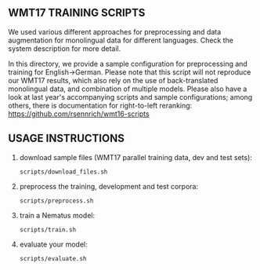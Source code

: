 WMT17 TRAINING SCRIPTS
----------------------

We used various different approaches for preprocessing
and data augmentation for monolingual data for different
languages. Check the system description for more detail.

In this directory, we provide a sample configuration for
preprocessing and training for English->German. Please note
that this script will not reproduce our WMT17 results, which also
rely on the use of back-translated monolingual data, and
combination of multiple models. Please also have a look at last year's
accompanying scripts and sample configurations; among others,
there is documentation for right-to-left reranking:
https://github.com/rsennrich/wmt16-scripts


USAGE INSTRUCTIONS
------------------

1. download sample files (WMT17 parallel training data, dev and test sets):

   ```
   scripts/download_files.sh
   ```

2. preprocess the training, development and test corpora:

    ```
    scripts/preprocess.sh
    ```

3. train a Nematus model:

    ```
    scripts/train.sh
    ```

4. evaluate your model:

    ```
    scripts/evaluate.sh
    ```

